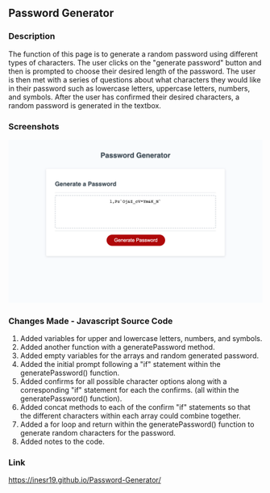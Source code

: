 ## Password Generator

### Description

The function of this page is to generate a random password using different types of characters. The user clicks on the "generate password" button and then is prompted to choose their desired length of the password. The user is then met with a series of questions about what characters they would like in their password such as lowercase letters, uppercase letters, numbers, and symbols. After the user has confirmed their desired characters, a random password is generated in the textbox.

### Screenshots

![webpage screenshot](https://github.com/inesr19/Password-Generator/blob/main/assets/images/password-generator.png)

### Changes Made - Javascript Source Code

1. Added variables for upper and lowercase letters, numbers, and symbols.
2. Added another function with a generatePassword method.
3. Added empty variables for the arrays and random generated password.
4. Added the initial prompt following a "if" statement within the generatePassword() function.
5. Added confirms for all possible character options along with a corresponding "if" statement for each the confirms. (all within the generatePassword() function).
6. Added concat methods to each of the confirm "if" statements so that the different characters within each array could combine together.
7. Added a for loop and return within the generatePassword() function to generate random characters for the password.
8. Added notes to the code.

### Link

<https://inesr19.github.io/Password-Generator/>

